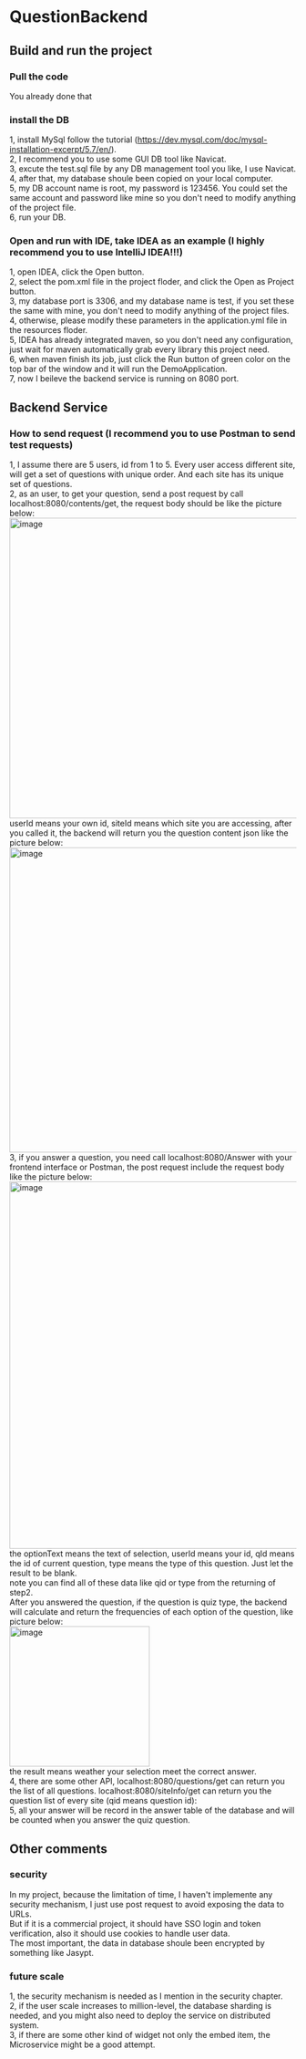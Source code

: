 # QuestionBackend
## Build and run the project
### Pull the code
You already done that
### install the DB
1, install MySql follow the tutorial (https://dev.mysql.com/doc/mysql-installation-excerpt/5.7/en/).  
2, I recommend you to use some GUI DB tool like Navicat.  
3, excute the test.sql file by any DB management tool you like, I use Navicat.  
4, after that, my database shoule been copied on your local computer.  
5, my DB account name is root, my password is 123456. You could set the same account and password like mine so you don't need to modify anything of the project file.  
6, run your DB.
### Open and run with IDE, take IDEA as an example (I highly recommend you to use IntelliJ IDEA!!!)
1, open IDEA, click the Open button.  
2, select the pom.xml file in the project floder, and click the Open as Project button.  
3, my database port is 3306, and my database name is test, if you set these the same with mine, you don't need to modify anything of the project files.  
4, otherwise, please modify these parameters in the application.yml file in the resources floder.  
5, IDEA has already integrated maven, so you don't need any configuration, just wait for maven automatically grab every library this project need.  
6, when maven finish its job, just click the Run button of green color on the top bar of the window and it will run the DemoApplication.  
7, now I beileve the backend service is running on 8080 port.  
## Backend Service
### How to send request (I recommend you to use Postman to send test requests)
1, I assume there are 5 users, id from 1 to 5. Every user access different site, will get a set of questions with unique order. And each site has its unique set of questions.  
2, as an user, to get your question, send a post request by call localhost:8080/contents/get, the request body should be like the picture below:  
<img width="527" alt="image" src="https://user-images.githubusercontent.com/117051280/198933651-2452c86f-70af-471b-a176-5fd0d7722bf2.png"><br>
userId means your own id, siteId means which site you are accessing, after you called it, the backend will return you the question content json like the picture below:  
<img width="535" alt="image" src="https://user-images.githubusercontent.com/117051280/198934617-c147e259-58fc-40c8-8435-9c25f41778a7.png"><br>
3, if you answer a question, you need call localhost:8080/Answer with your frontend interface or Postman, the post request include the request body like the picture below:  
<img width="644" alt="image" src="https://user-images.githubusercontent.com/117051280/198934342-41fe5e26-baa4-4b37-9266-e413063eab8b.png"><br>
the optionText means the text of selection, userId means your id, qId means the id of current question, type means the type of this question. Just let the result to be blank.  
note you can find all of these data like qid or type from the returning of step2.   
After you answered the question, if the question is quiz type, the backend will calculate and return the frequencies of each option of the question, like picture below:  
<img width="246" alt="image" src="https://user-images.githubusercontent.com/117051280/198935270-f64427e0-7162-46e7-880a-2a8d1b854567.png"><br>
the result means weather your selection meet the correct answer.  
4, there are some other API, localhost:8080/questions/get can return you the list of all questions. localhost:8080/siteInfo/get can return you the question list of every site (qid means question id):  
5, all your answer will be record in the answer table of the database and will be counted when you answer the quiz question.  
## Other comments
### security
In my project, because the limitation of time, I haven't implemente any security mechanism, I just use post request to avoid exposing the data to URLs.  
But if it is a commercial project, it should have SSO login and token verification, also it should use cookies to handle user data.  
The most important, the data in database shoule been encrypted by something like Jasypt.  
### future scale
1, the security mechanism is needed as I mention in the security chapter.  
2, if the user scale increases to million-level, the database sharding is needed, and you might also need to deploy the service on distributed system.  
3, if there are some other kind of widget not only the embed item, the Microservice might be a good attempt.   
